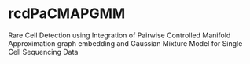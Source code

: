 # rcdPaCMAPGMM
Rare Cell Detection using Integration of Pairwise Controlled Manifold Approximation graph embedding and Gaussian Mixture Model for Single Cell Sequencing Data
